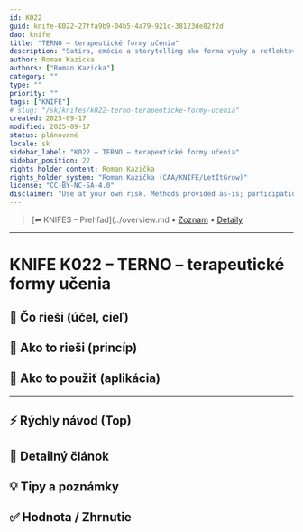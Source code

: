 ```yaml
---
id: K022
guid: knife-K022-27ffa9b9-04b5-4a79-921c-38123de82f2d
dao: knife
title: "TERNO – terapeutické formy učenia"
description: "Satira, emócie a storytelling ako forma výuky a reflektovania reality"
author: Roman Kazicka
authors: ["Roman Kazicka"]
category: ""
type: ""
priority: ""
tags: ["KNIFE"]
# slug: "/sk/knifes/k022-terno-terapeuticke-formy-ucenia"
created: 2025-09-17
modified: 2025-09-17
status: plánované
locale: sk
sidebar_label: "K022 – TERNO – terapeutické formy učenia"
sidebar_position: 22
rights_holder_content: Roman Kazička
rights_holder_system: "Roman Kazička (CAA/KNIFE/LetItGrow)"
license: "CC-BY-NC-SA-4.0"
disclaimer: "Use at your own risk. Methods provided as-is; participation is voluntary and context-aware."
---
```

<!-- body:start -->

<!-- nav:knifes -->
> [⬅ KNIFES – Prehľad](../overview.md • [Zoznam](../KNIFE_Overview_List.md) • [Detaily](../KNIFE_Overview_Details.md)
---
# KNIFE K022 – TERNO – terapeutické formy učenia

## 🎯 Čo rieši (účel, cieľ)

## 🧩 Ako to rieši (princíp)

## 🧪 Ako to použiť (aplikácia)

---

## ⚡ Rýchly návod (Top)

## 📜 Detailný článok

## 💡 Tipy a poznámky

## ✅ Hodnota / Zhrnutie
